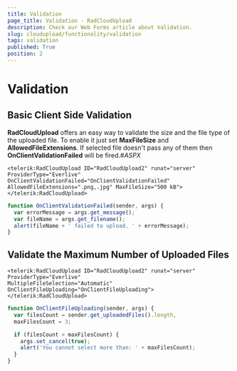```yaml
---
title: Validation
page_title: Validation - RadCloudUpload
description: Check our Web Forms article about Validation.
slug: cloudupload/functionality/validation
tags: validation
published: True
position: 2
---
```


# Validation



## Basic Client Side Validation

**RadCloudUpload** offers an easy way to validate the size and the file type of the uploaded file. To enable it just set **MaxFileSize** and **AllowedFileExtensions**. If selected file doesn't pass any of them then **OnClientValidationFailed** will be fired.#_ASPX_

````ASP.NET		
<telerik:RadCloudUpload ID="RadCloudUpload2" runat="server" ProviderType="Everlive" OnClientValidationFailed="OnClientValidationFailed" AllowedFileExtensions=".png,.jpg" MaxFileSize="500 kB">
</telerik:RadCloudUpload>
````                

````JavaScript	
function OnClientValidationFailed(sender, args) {
  var errorMessage = args.get_message();
  var fileName = args.get_filename();
  alert(fileName + ' failed to upload. ' + errorMessage);
}
````                



## Validate the Maximum Number of Uploaded Files

````ASP.NET	
<telerik:RadCloudUpload ID="RadCloudUpload2" runat="server" ProviderType="Everlive"
MultipleFileSelection="Automatic" OnClientFileUploading="OnClientFileUploading">
</telerik:RadCloudUpload>
````                

````JavaScript	
function OnClientFileUploading(sender, args) {
  var filesCount = sender.get_uploadedFiles().length,
  maxFilesCount = 3;

  if (filesCount > maxFilesCount) {
	args.set_cancel(true);
	alert('You cannot select more than: ' + maxFilesCount);
  }
}
````
                


